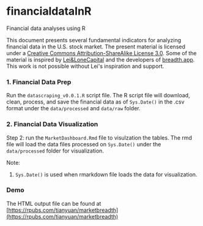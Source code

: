 # financialdataInR
Financial data analyses using R 

This document presents several fundamental indicators for analyzing financial data in the U.S. stock market. The present material is licensed under a [Creative Commons Attribution-ShareAlike License 3.0](https://creativecommons.org/licenses/by-sa/3.0/). Some of the material is inspired by [Lei&LoneCapital](https://lonecapital.com/) and the developers of [breadth.app](http://breadth.app). This work is not possible without Lei's inspiration and support. 

### 1. Financial Data Prep

Run the `datascraping_v0.0.1.R` script file. 
The R script file will download, clean, process, and save the financial data as of `Sys.Date()` in the .csv format under the `data/processed` and `data/raw` folder.

### 2. Financial Data Visualization

Step 2: run the `MarketDashboard.Rmd` file to visulzation the tables. 
The rmd file will load the data files processed on `Sys.Date()` under the `data/processed` folder for visualization. 

Note: 
1. `Sys.Date()` is used when rmarkdown file loads the data for visualization.


### Demo 

The HTML output file can be found at [https://rpubs.com/tianyuan/marketbreadth](https://rpubs.com/tianyuan/marketbreadth)

